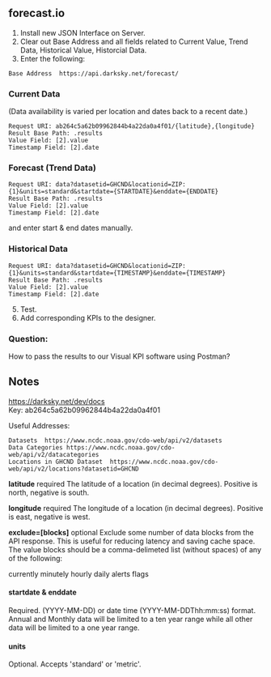  ## forecast.io
 
 1. Install new JSON Interface on Server.</br>
 2. Clear out Base Address and all fields related to Current Value, Trend Data, Historical Value, Historcial Data.</br>
 4. Enter the following:</br>
 ```
 Base Address  https://api.darksky.net/forecast/
 ```
 
 ### Current Data
 (Data availability is varied per location and dates back to a recent date.)
 ```
 Request URI: ab264c5a62b09962844b4a22da0a4f01/{latitude},{longitude}
 Result Base Path: .results
 Value Field: [2].value
 Timestamp Field: [2].date
  ```
  
 ### Forecast (Trend Data)
 ```
 Request URI: data?datasetid=GHCND&locationid=ZIP:{1}&units=standard&startdate={STARTDATE}&enddate={ENDDATE}
 Result Base Path: .results
 Value Field: [2].value
 Timestamp Field: [2].date
 ```
 and enter start & end dates manually.
 
 ### Historical Data
 ```
 Request URI: data?datasetid=GHCND&locationid=ZIP:{1}&units=standard&startdate={TIMESTAMP}&enddate={TIMESTAMP}
 Result Base Path: .results
 Value Field: [2].value
 Timestamp Field: [2].date
 ```
 
 5. Test.
 6. Add corresponding KPIs to the designer.

### Question:
How to pass the results to our Visual KPI software using Postman?

## Notes
https://darksky.net/dev/docs
</br>Key:	ab264c5a62b09962844b4a22da0a4f01

 Useful Addresses:
 ```
 Datasets  https://www.ncdc.noaa.gov/cdo-web/api/v2/datasets
 Data Categories https://www.ncdc.noaa.gov/cdo-web/api/v2/datacategories
 Locations in GHCND Dataset  https://www.ncdc.noaa.gov/cdo-web/api/v2/locations?datasetid=GHCND
 ```
<b>latitude</b> required
The latitude of a location (in decimal degrees). Positive is north, negative is south.

<b>longitude</b> required
The longitude of a location (in decimal degrees). Positive is east, negative is west.

<b>exclude=[blocks]</b> optional
Exclude some number of data blocks from the API response. This is useful for reducing latency and saving cache space. The value blocks should be a comma-delimeted list (without spaces) of any of the following:

currently
minutely
hourly
daily
alerts
flags


#### startdate & enddate
Required. (YYYY-MM-DD) or date time (YYYY-MM-DDThh:mm:ss) format. Annual and Monthly data will be limited to a ten year range while all other data will be limited to a one year range.

#### units
Optional. Accepts 'standard' or 'metric'.
